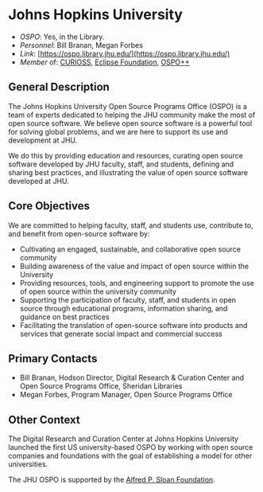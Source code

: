 # Johns Hopkins University

- *OSPO*: Yes, in the Library.
- *Personnel*: Bill Branan, Megan Forbes
- *Link*: [https://ospo.library.jhu.edu/](https://ospo.library.jhu.edu/)
- *Member* of: [CURIOSS](https://curioss.org/), [Eclipse Foundation](https://www.eclipse.org), [OSPO++](https://ospoplusplus.org/)

## General Description

The Johns Hopkins University Open Source Programs Office (OSPO) is a team of experts dedicated to helping the JHU community make the most of open source software. We believe open source software is a powerful tool for solving global problems, and we are here to support its use and development at JHU.

We do this by providing education and resources, curating open source software developed by JHU faculty, staff, and students, defining and sharing best practices, and illustrating the value of open source software developed at JHU.

## Core Objectives

We are committed to helping faculty, staff, and students use, contribute to, and benefit from open-source software by:

- Cultivating an engaged, sustainable, and collaborative open source community
- Building awareness of the value and impact of open source within the University
- Providing resources, tools, and engineering support to promote the use of open source within the university community
- Supporting the participation of faculty, staff, and students in open source through educational programs, information sharing, and guidance on best practices
- Facilitating the translation of open-source software into products and services that generate social impact and commercial success

## Primary Contacts

- Bill Branan, Hodson Director, Digital Research & Curation Center and Open Source Programs Office, Sheridan Libraries
- Megan Forbes, Program Manager, Open Source Programs Office

## Other Context

The Digital Research and Curation Center at Johns Hopkins University launched the first US university-based OSPO by working with open source companies and foundations with the goal of establishing a model for other universities.

The JHU OSPO is supported by the [Alfred P. Sloan Foundation](http://sloan.org/).
